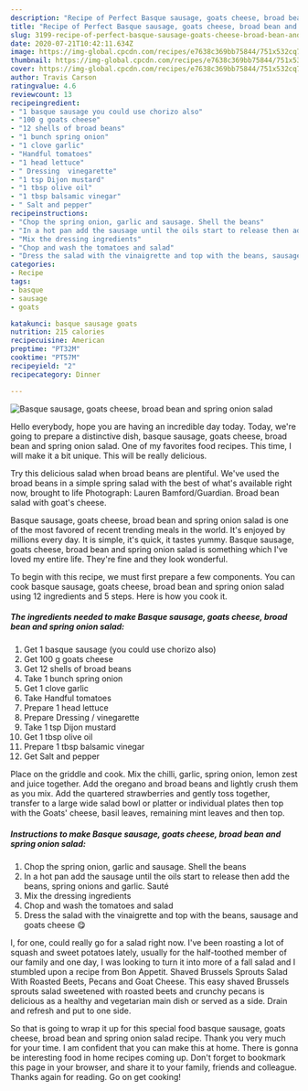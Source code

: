 ```yaml
---
description: "Recipe of Perfect Basque sausage, goats cheese, broad bean and spring onion salad"
title: "Recipe of Perfect Basque sausage, goats cheese, broad bean and spring onion salad"
slug: 3199-recipe-of-perfect-basque-sausage-goats-cheese-broad-bean-and-spring-onion-salad
date: 2020-07-21T10:42:11.634Z
image: https://img-global.cpcdn.com/recipes/e7638c369bb75844/751x532cq70/basque-sausage-goats-cheese-broad-bean-and-spring-onion-salad-recipe-main-photo.jpg
thumbnail: https://img-global.cpcdn.com/recipes/e7638c369bb75844/751x532cq70/basque-sausage-goats-cheese-broad-bean-and-spring-onion-salad-recipe-main-photo.jpg
cover: https://img-global.cpcdn.com/recipes/e7638c369bb75844/751x532cq70/basque-sausage-goats-cheese-broad-bean-and-spring-onion-salad-recipe-main-photo.jpg
author: Travis Carson
ratingvalue: 4.6
reviewcount: 13
recipeingredient:
- "1 basque sausage you could use chorizo also"
- "100 g goats cheese"
- "12 shells of broad beans"
- "1 bunch spring onion"
- "1 clove garlic"
- "Handful tomatoes"
- "1 head lettuce"
- " Dressing  vinegarette"
- "1 tsp Dijon mustard"
- "1 tbsp olive oil"
- "1 tbsp balsamic vinegar"
- " Salt and pepper"
recipeinstructions:
- "Chop the spring onion, garlic and sausage. Shell the beans"
- "In a hot pan add the sausage until the oils start to release then add the beans, spring onions and garlic. Sauté"
- "Mix the dressing ingredients"
- "Chop and wash the tomatoes and salad"
- "Dress the salad with the vinaigrette and top with the beans, sausage and goats cheese 😋"
categories:
- Recipe
tags:
- basque
- sausage
- goats

katakunci: basque sausage goats 
nutrition: 215 calories
recipecuisine: American
preptime: "PT32M"
cooktime: "PT57M"
recipeyield: "2"
recipecategory: Dinner

---
```



![Basque sausage, goats cheese, broad bean and spring onion salad](https://img-global.cpcdn.com/recipes/e7638c369bb75844/751x532cq70/basque-sausage-goats-cheese-broad-bean-and-spring-onion-salad-recipe-main-photo.jpg)

Hello everybody, hope you are having an incredible day today. Today, we're going to prepare a distinctive dish, basque sausage, goats cheese, broad bean and spring onion salad. One of my favorites food recipes. This time, I will make it a bit unique. This will be really delicious.

Try this delicious salad when broad beans are plentiful. We&#39;ve used the broad beans in a simple spring salad with the best of what&#39;s available right now, brought to life Photograph: Lauren Bamford/Guardian. Broad bean salad with goat&#39;s cheese.

Basque sausage, goats cheese, broad bean and spring onion salad is one of the most favored of recent trending meals in the world. It's enjoyed by millions every day. It is simple, it's quick, it tastes yummy. Basque sausage, goats cheese, broad bean and spring onion salad is something which I've loved my entire life. They're fine and they look wonderful.


To begin with this recipe, we must first prepare a few components. You can cook basque sausage, goats cheese, broad bean and spring onion salad using 12 ingredients and 5 steps. Here is how you cook it.

<!--inarticleads1-->

##### The ingredients needed to make Basque sausage, goats cheese, broad bean and spring onion salad:

1. Get 1 basque sausage (you could use chorizo also)
1. Get 100 g goats cheese
1. Get 12 shells of broad beans
1. Take 1 bunch spring onion
1. Get 1 clove garlic
1. Take Handful tomatoes
1. Prepare 1 head lettuce
1. Prepare  Dressing / vinegarette
1. Take 1 tsp Dijon mustard
1. Get 1 tbsp olive oil
1. Prepare 1 tbsp balsamic vinegar
1. Get  Salt and pepper


Place on the griddle and cook. Mix the chilli, garlic, spring onion, lemon zest and juice together. Add the oregano and broad beans and lightly crush them as you mix. Add the quartered strawberries and gently toss together, transfer to a large wide salad bowl or platter or individual plates then top with the Goats&#39; cheese, basil leaves, remaining mint leaves and then top. 

<!--inarticleads2-->

##### Instructions to make Basque sausage, goats cheese, broad bean and spring onion salad:

1. Chop the spring onion, garlic and sausage. Shell the beans
1. In a hot pan add the sausage until the oils start to release then add the beans, spring onions and garlic. Sauté
1. Mix the dressing ingredients
1. Chop and wash the tomatoes and salad
1. Dress the salad with the vinaigrette and top with the beans, sausage and goats cheese 😋


I, for one, could really go for a salad right now. I&#39;ve been roasting a lot of squash and sweet potatoes lately, usually for the half-toothed member of our family and one day, I was looking to turn it into more of a fall salad and I stumbled upon a recipe from Bon Appetit. Shaved Brussels Sprouts Salad With Roasted Beets, Pecans and Goat Cheese. This easy shaved Brussels sprouts salad sweetened with roasted beets and crunchy pecans is delicious as a healthy and vegetarian main dish or served as a side. Drain and refresh and put to one side. 

So that is going to wrap it up for this special food basque sausage, goats cheese, broad bean and spring onion salad recipe. Thank you very much for your time. I am confident that you can make this at home. There is gonna be interesting food in home recipes coming up. Don't forget to bookmark this page in your browser, and share it to your family, friends and colleague. Thanks again for reading. Go on get cooking!
